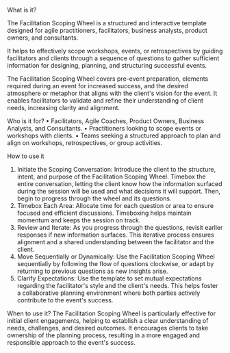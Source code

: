 What is it?

The Facilitation Scoping Wheel is a structured and interactive template designed for agile practitioners, facilitators, business analysts, product owners, and consultants.

It helps to effectively scope workshops, events, or retrospectives by guiding facilitators and clients through a sequence of questions to gather sufficient information for designing, planning, and structuring successful events.

The Facilitation Scoping Wheel covers pre-event preparation, elements required during an event for increased success, and the desired atmosphere or metaphor that aligns with the client's vision for the event. It enables facilitators to validate and refine their understanding of client needs, increasing clarity and alignment.

Who is it for?
•	Facilitators, Agile Coaches, Product Owners, Business Analysts, and Consultants.
•	Practitioners looking to scope events or workshops with clients.
•	Teams seeking a structured approach to plan and align on workshops, retrospectives, or group activities.

How to use it
1.	Initiate the Scoping Conversation: Introduce the client to the structure, intent, and purpose of the Facilitation Scoping Wheel. Timebox the entire conversation, letting the client know how the information surfaced during the session will be used and what decisions it will support. Then, begin to progress through the wheel and its questions.
2.	Timebox Each Area: Allocate time for each question or area to ensure focused and efficient discussions. Timeboxing helps maintain momentum and keeps the session on track.
3.	Review and Iterate: As you progress through the questions, revisit earlier responses if new information surfaces. This iterative process ensures alignment and a shared understanding between the facilitator and the client.
4.	Move Sequentially or Dynamically: Use the Facilitation Scoping Wheel sequentially by following the flow of questions clockwise, or adapt by returning to previous questions as new insights arise.
5.	Clarify Expectations: Use the template to set mutual expectations regarding the facilitator's style and the client's needs. This helps foster a collaborative planning environment where both parties actively contribute to the event's success.

When to use it?
The Facilitation Scoping Wheel is particularly effective for initial client engagements, helping to establish a clear understanding of needs, challenges, and desired outcomes. It encourages clients to take ownership of the planning process, resulting in a more engaged and responsible approach to the event's success.
